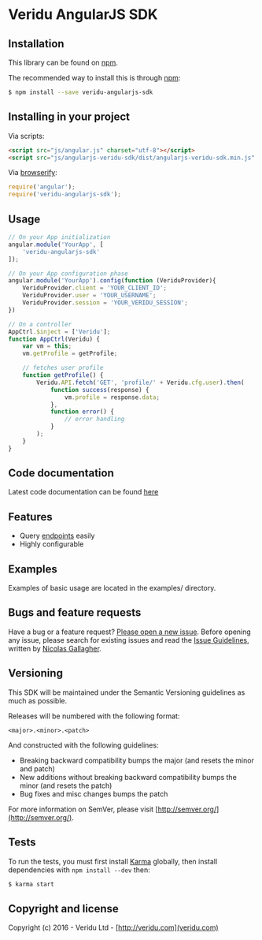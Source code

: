 Veridu AngularJS SDK
==============

Installation
------------
This library can be found on [npm](https://www.npmjs.com/package/veridu-angularjs-sdk).

The recommended way to install this is through [npm](https://www.npmjs.com/package/veridu-angularjs-sdk):

```bash
$ npm install --save veridu-angularjs-sdk
```

Installing in your project
------------

Via scripts:
````html
<script src="js/angular.js" charset="utf-8"></script>
<script src="js/angularjs-veridu-sdk/dist/angularjs-veridu-sdk.min.js" charset="utf-8"></script>
````

Via [browserify](http://browserify.org/):
````javascript
require('angular');
require('veridu-angularjs-sdk');
````

Usage
------------
```javascript
// On your App initialization
angular.module('YourApp', [
    'veridu-angularjs-sdk'
]);

// On your App configuration phase
angular.module('YourApp').config(function (VeriduProvider){
    VeriduProvider.client = 'YOUR_CLIENT_ID';
    VeriduProvider.user = 'YOUR_USERNAME';
    VeriduProvider.session = 'YOUR_VERIDU_SESSION';
})

// On a controller
AppCtrl.$inject = ['Veridu'];
function AppCtrl(Veridu) {
    var vm = this;
    vm.getProfile = getProfile;

    // fetches user profile
    function getProfile() {
        Veridu.API.fetch('GET', 'profile/' + Veridu.cfg.user).then(
            function success(response) {
                vm.profile = response.data;
            },
            function error() {
                // error handling
            }
        );
    }
}
```

Code documentation
------------------
Latest code documentation can be found [here](http://htmlpreview.github.io/?https://github.com/veridu/veridu-angularjs/blob/master/doc/src/angularjs-veridu-sdk.html)

Features
--------
 - Query [endpoints](https://veridu.com/wiki/Category:Endpoint) easily
 - Highly configurable

Examples
--------
Examples of basic usage are located in the examples/ directory.

Bugs and feature requests
-------------------------
Have a bug or a feature request? [Please open a new issue](https://github.com/veridu/veridu-angularjs/issues).
Before opening any issue, please search for existing issues and read the [Issue Guidelines](https://github.com/necolas/issue-guidelines), written by [Nicolas Gallagher](https://github.com/necolas/).

Versioning
----------
This SDK will be maintained under the Semantic Versioning guidelines as much as possible.

Releases will be numbered with the following format:

`<major>.<minor>.<patch>`

And constructed with the following guidelines:

* Breaking backward compatibility bumps the major (and resets the minor and patch)
* New additions without breaking backward compatibility bumps the minor (and resets the patch)
* Bug fixes and misc changes bumps the patch

For more information on SemVer, please visit [http://semver.org/](http://semver.org/).

Tests
-----
To run the tests, you must first install [Karma](https://karma-runner.github.io/0.13/index.html) globally, then install dependencies with `npm install --dev` then:
````bash
$ karma start
````

Copyright and license
---------------------

Copyright (c) 2016 - Veridu Ltd - [http://veridu.com](veridu.com)

